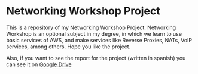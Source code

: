 # Networking Workshop Project
This is a repository of my Networking Workshop Project. 
Networking Workshop is an optional subject in my degree, in which we learn to use basic services of AWS, and make services like Reverse Proxies, NATs, VoIP services, among others.
Hope you like the project.

Also, if you want to see the report for the project (written in spanish) you can see it on [Google Drive](https://docs.google.com/document/d/12m2y0v_4A9oQpFtlERbOmXfp5ZF_XjUImMVDh3N2cv4/edit?usp=sharing)
